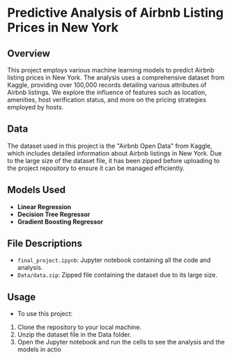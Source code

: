 # Predictive Analysis of Airbnb Listing Prices in New York

## Overview
This project employs various machine learning models to predict Airbnb listing prices in New York. The analysis uses a comprehensive dataset from Kaggle, providing over 100,000 records detailing various attributes of Airbnb listings. We explore the influence of features such as location, amenities, host verification status, and more on the pricing strategies employed by hosts.

## Data
The dataset used in this project is the "Airbnb Open Data" from Kaggle, which includes detailed information about Airbnb listings in New York. Due to the large size of the dataset file, it has been zipped before uploading to the project repository to ensure it can be managed efficiently.

## Models Used
- **Linear Regression**
- **Decision Tree Regressor**
- **Gradient Boosting Regressor**

## File Descriptions
- `final_project.ipynb`: Jupyter notebook containing all the code and analysis.
- `Data/data.zip`: Zipped file containing the dataset due to its large size.

## Usage 
 - To use this project:

1. Clone the repository to your local machine.
2. Unzip the dataset file in the Data folder.
3. Open the Jupyter notebook and run the cells to see the analysis and the models in actio

